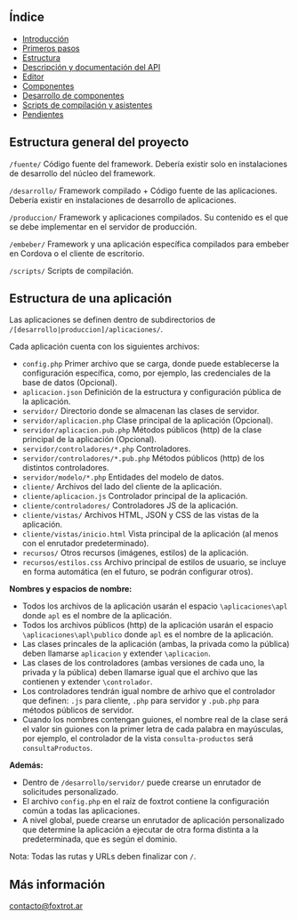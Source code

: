 ## Índice

- [Introducción](../README.md)
- [Primeros pasos](primeros-pasos.md)
- [Estructura](estructura.md)
- [Descripción y documentación del API](api.md)
- [Editor](editor.md)
- [Componentes](componentes.md)
- [Desarrollo de componentes](componentes-estructura.md)
- [Scripts de compilación y asistentes](scripts.md)
- [Pendientes](pendientes.md)

## Estructura general del proyecto

`/fuente/` Código fuente del framework. Debería existir solo en instalaciones de desarrollo del núcleo del framework.

`/desarrollo/` Framework compilado + Código fuente de las aplicaciones. Debería existir en instalaciones de desarrollo de aplicaciones.

`/produccion/` Framework y aplicaciones compilados. Su contenido es el que se debe implementar en el servidor de producción.

`/embeber/` Framework y una aplicación específica compilados para embeber en Cordova o el cliente de escritorio.

`/scripts/` Scripts de compilación.

## Estructura de una aplicación

Las aplicaciones se definen dentro de subdirectorios de `/[desarrollo|produccion]/aplicaciones/`.

Cada aplicación cuenta con los siguientes archivos:

- `config.php` Primer archivo que se carga, donde puede establecerse la configuración específica, como, por ejemplo, las credenciales de la base de datos (Opcional).
- `aplicacion.json` Definición de la estructura y configuración pública de la aplicación.
- `servidor/` Directorio donde se almacenan las clases de servidor.
- `servidor/aplicacion.php` Clase principal de la aplicación (Opcional).
- `servidor/aplicacion.pub.php` Métodos públicos (http) de la clase principal de la aplicación (Opcional).
- `servidor/controladores/*.php` Controladores.
- `servidor/controladores/*.pub.php` Métodos públicos (http) de los distintos controladores.
- `servidor/modelo/*.php` Entidades del modelo de datos.
- `cliente/` Archivos del lado del cliente de la aplicación.
- `cliente/aplicacion.js` Controlador principal de la aplicación.
- `cliente/controladores/` Controladores JS de la aplicación.
- `cliente/vistas/` Archivos HTML, JSON y CSS de las vistas de la aplicación.
- `cliente/vistas/inicio.html` Vista principal de la aplicación (al menos con el enrutador predeterminado).
- `recursos/` Otros recursos (imágenes, estilos) de la aplicación.
- `recursos/estilos.css` Archivo principal de estilos de usuario, se incluye en forma automática (en el futuro, se podrán configurar otros).

**Nombres y espacios de nombre:**

- Todos los archivos de la aplicación usarán el espacio `\aplicaciones\apl` donde `apl` es el nombre de la aplicación.
- Todos los archivos públicos (http) de la aplicación usarán el espacio `\aplicaciones\apl\publico` donde `apl` es el nombre de la aplicación.
- Las clases princales de la aplicación (ambas, la privada como la pública) deben llamarse `aplicacion` y extender `\aplicacion`.
- Las clases de los controladores (ambas versiones de cada uno, la privada y la pública) deben llamarse igual que el archivo que las contienen y extender `\controlador`.
- Los controladores tendrán igual nombre de arhivo que el controlador que definen: `.js` para cliente, `.php` para servidor y `.pub.php` para métodos públicos de servidor.
- Cuando los nombres contengan guiones, el nombre real de la clase será el valor sin guiones con la primer letra de cada palabra en mayúsculas, por ejemplo, el controlador de la vista `consulta-productos` será `consultaProductos`.

**Además:**

- Dentro de `/desarrollo/servidor/` puede crearse un enrutador de solicitudes personalizado.
- El archivo `config.php` en el raíz de foxtrot contiene la configuración común a todas las aplicaciones.
- A nivel global, puede crearse un enrutador de aplicación personalizado que determine la aplicación a ejecutar de otra forma distinta a la predeterminada, que es según el dominio.

Nota: Todas las rutas y URLs deben finalizar con `/`.

## Más información

contacto@foxtrot.ar